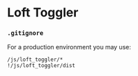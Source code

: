 # Loft Toggler

### `.gitignore`
For a production environment you may use:

    /js/loft_toggler/*
    !/js/loft_toggler/dist
